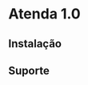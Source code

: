 <!-- TITLE: Atenda 1 0 -->
<!-- SUBTITLE: A quick summary of Atenda 1 0 -->

# Atenda 1.0
## Instalação
  ## Suporte